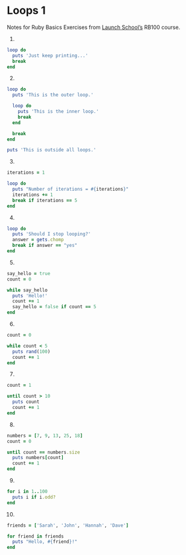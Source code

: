 # Loops 1

Notes for Ruby Basics Exercises from [Launch School’s](https://launchschool.com) RB100 course.

1. 
```ruby
loop do
  puts 'Just keep printing...'
  break
end
```
2. 
```ruby
loop do
  puts 'This is the outer loop.'

  loop do
    puts 'This is the inner loop.'
    break
  end

  break
end

puts 'This is outside all loops.'
```
3. 
```ruby
iterations = 1

loop do
  puts "Number of iterations = #{iterations}"
  iterations += 1
  break if iterations == 5
end
```
4. 
```ruby
loop do
  puts 'Should I stop looping?'
  answer = gets.chomp
  break if answer == "yes"
end
```
5. 
```ruby
say_hello = true
count = 0

while say_hello
  puts 'Hello!'
  count += 1
  say_hello = false if count == 5
end
```
6. 
```ruby
count = 0

while count < 5
  puts rand(100)
  count += 1
end
```
7. 
```ruby
count = 1

until count > 10
  puts count
  count += 1
end
```
8. 
```ruby
numbers = [7, 9, 13, 25, 18]
count = 0

until count == numbers.size
  puts numbers[count]
  count += 1
end
```
9. 
```ruby
for i in 1..100
  puts i if i.odd?
end
```
10. 
```ruby
friends = ['Sarah', 'John', 'Hannah', 'Dave']

for friend in friends
  puts "Hello, #{friend}!"
end
```
